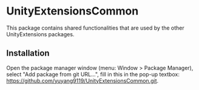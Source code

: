 # UnityExtensionsCommon
This package contains shared functionalities that are used by the other UnityExtensions packages.

## Installation
Open the package manager window (menu: Window > Package Manager), select "Add package from git URL...", fill in this in the pop-up textbox: https://github.com/yuyang9119/UnityExtensionsCommon.git.

